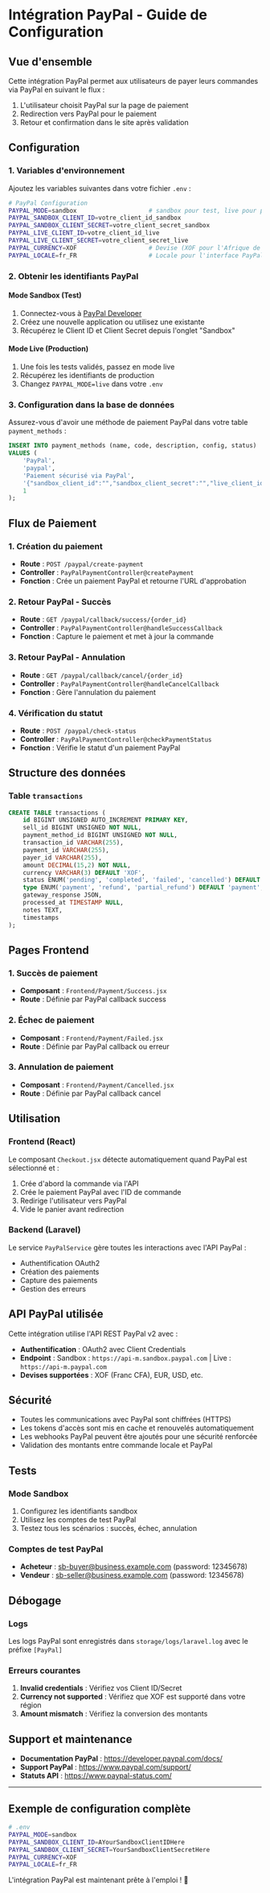# Intégration PayPal - Guide de Configuration

## Vue d'ensemble

Cette intégration PayPal permet aux utilisateurs de payer leurs commandes via PayPal en suivant le flux :
1. L'utilisateur choisit PayPal sur la page de paiement
2. Redirection vers PayPal pour le paiement
3. Retour et confirmation dans le site après validation

## Configuration

### 1. Variables d'environnement

Ajoutez les variables suivantes dans votre fichier `.env` :

```bash
# PayPal Configuration
PAYPAL_MODE=sandbox                    # sandbox pour test, live pour production
PAYPAL_SANDBOX_CLIENT_ID=votre_client_id_sandbox
PAYPAL_SANDBOX_CLIENT_SECRET=votre_client_secret_sandbox
PAYPAL_LIVE_CLIENT_ID=votre_client_id_live
PAYPAL_LIVE_CLIENT_SECRET=votre_client_secret_live
PAYPAL_CURRENCY=XOF                    # Devise (XOF pour l'Afrique de l'Ouest)
PAYPAL_LOCALE=fr_FR                    # Locale pour l'interface PayPal
```

### 2. Obtenir les identifiants PayPal

#### Mode Sandbox (Test)
1. Connectez-vous à [PayPal Developer](https://developer.paypal.com/)
2. Créez une nouvelle application ou utilisez une existante
3. Récupérez le Client ID et Client Secret depuis l'onglet "Sandbox"

#### Mode Live (Production)
1. Une fois les tests validés, passez en mode live
2. Récupérez les identifiants de production
3. Changez `PAYPAL_MODE=live` dans votre `.env`

### 3. Configuration dans la base de données

Assurez-vous d'avoir une méthode de paiement PayPal dans votre table `payment_methods` :

```sql
INSERT INTO payment_methods (name, code, description, config, status) 
VALUES (
    'PayPal', 
    'paypal', 
    'Paiement sécurisé via PayPal',
    '{"sandbox_client_id":"","sandbox_client_secret":"","live_client_id":"","live_client_secret":"","mode":"sandbox"}',
    1
);
```

## Flux de Paiement

### 1. Création du paiement
- **Route** : `POST /paypal/create-payment`
- **Controller** : `PayPalPaymentController@createPayment`
- **Fonction** : Crée un paiement PayPal et retourne l'URL d'approbation

### 2. Retour PayPal - Succès
- **Route** : `GET /paypal/callback/success/{order_id}`
- **Controller** : `PayPalPaymentController@handleSuccessCallback`
- **Fonction** : Capture le paiement et met à jour la commande

### 3. Retour PayPal - Annulation
- **Route** : `GET /paypal/callback/cancel/{order_id}`
- **Controller** : `PayPalPaymentController@handleCancelCallback`
- **Fonction** : Gère l'annulation du paiement

### 4. Vérification du statut
- **Route** : `POST /paypal/check-status`
- **Controller** : `PayPalPaymentController@checkPaymentStatus`
- **Fonction** : Vérifie le statut d'un paiement PayPal

## Structure des données

### Table `transactions`
```sql
CREATE TABLE transactions (
    id BIGINT UNSIGNED AUTO_INCREMENT PRIMARY KEY,
    sell_id BIGINT UNSIGNED NOT NULL,
    payment_method_id BIGINT UNSIGNED NOT NULL,
    transaction_id VARCHAR(255),
    payment_id VARCHAR(255),
    payer_id VARCHAR(255),
    amount DECIMAL(15,2) NOT NULL,
    currency VARCHAR(3) DEFAULT 'XOF',
    status ENUM('pending', 'completed', 'failed', 'cancelled') DEFAULT 'pending',
    type ENUM('payment', 'refund', 'partial_refund') DEFAULT 'payment',
    gateway_response JSON,
    processed_at TIMESTAMP NULL,
    notes TEXT,
    timestamps
);
```

## Pages Frontend

### 1. Succès de paiement
- **Composant** : `Frontend/Payment/Success.jsx`
- **Route** : Définie par PayPal callback success

### 2. Échec de paiement
- **Composant** : `Frontend/Payment/Failed.jsx`
- **Route** : Définie par PayPal callback ou erreur

### 3. Annulation de paiement
- **Composant** : `Frontend/Payment/Cancelled.jsx`
- **Route** : Définie par PayPal callback cancel

## Utilisation

### Frontend (React)

Le composant `Checkout.jsx` détecte automatiquement quand PayPal est sélectionné et :
1. Crée d'abord la commande via l'API
2. Crée le paiement PayPal avec l'ID de commande
3. Redirige l'utilisateur vers PayPal
4. Vide le panier avant redirection

### Backend (Laravel)

Le service `PayPalService` gère toutes les interactions avec l'API PayPal :
- Authentification OAuth2
- Création des paiements
- Capture des paiements
- Gestion des erreurs

## API PayPal utilisée

Cette intégration utilise l'API REST PayPal v2 avec :
- **Authentification** : OAuth2 avec Client Credentials
- **Endpoint** : Sandbox : `https://api-m.sandbox.paypal.com` | Live : `https://api-m.paypal.com`
- **Devises supportées** : XOF (Franc CFA), EUR, USD, etc.

## Sécurité

- Toutes les communications avec PayPal sont chiffrées (HTTPS)
- Les tokens d'accès sont mis en cache et renouvelés automatiquement
- Les webhooks PayPal peuvent être ajoutés pour une sécurité renforcée
- Validation des montants entre commande locale et PayPal

## Tests

### Mode Sandbox
1. Configurez les identifiants sandbox
2. Utilisez les comptes de test PayPal
3. Testez tous les scénarios : succès, échec, annulation

### Comptes de test PayPal
- **Acheteur** : sb-buyer@business.example.com (password: 12345678)
- **Vendeur** : sb-seller@business.example.com (password: 12345678)

## Débogage

### Logs
Les logs PayPal sont enregistrés dans `storage/logs/laravel.log` avec le préfixe `[PayPal]`

### Erreurs courantes
1. **Invalid credentials** : Vérifiez vos Client ID/Secret
2. **Currency not supported** : Vérifiez que XOF est supporté dans votre région
3. **Amount mismatch** : Vérifiez la conversion des montants

## Support et maintenance

- **Documentation PayPal** : https://developer.paypal.com/docs/
- **Support PayPal** : https://www.paypal.com/support/
- **Statuts API** : https://www.paypal-status.com/

---

## Exemple de configuration complète

```bash
# .env
PAYPAL_MODE=sandbox
PAYPAL_SANDBOX_CLIENT_ID=AYourSandboxClientIDHere
PAYPAL_SANDBOX_CLIENT_SECRET=YourSandboxClientSecretHere
PAYPAL_CURRENCY=XOF
PAYPAL_LOCALE=fr_FR
```

L'intégration PayPal est maintenant prête à l'emploi ! 🎉